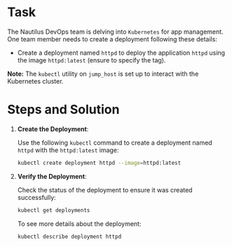 # Task

The Nautilus DevOps team is delving into `Kubernetes` for app management. One team member needs to create a deployment following these details:

- Create a deployment named `httpd` to deploy the application `httpd` using the image `httpd:latest` (ensure to specify the tag).

**Note:** The `kubectl` utility on `jump_host` is set up to interact with the Kubernetes cluster.

# Steps and Solution

1. **Create the Deployment**:

    Use the following `kubectl` command to create a deployment named `httpd` with the `httpd:latest` image:

    ```bash
    kubectl create deployment httpd --image=httpd:latest
    ```

2. **Verify the Deployment**:

    Check the status of the deployment to ensure it was created successfully:

    ```bash
    kubectl get deployments
    ```

    To see more details about the deployment:

    ```bash
    kubectl describe deployment httpd
    ```
